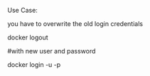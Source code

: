 Use Case:

you have to overwrite the old login credentials

docker logout

#with new user and password

docker login -u <username> -p <password>



